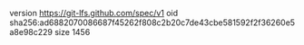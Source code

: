 version https://git-lfs.github.com/spec/v1
oid sha256:ad6882070086687f45262f808c2b20c7de43cbe581592f2f36260e5a8e98c229
size 1456
